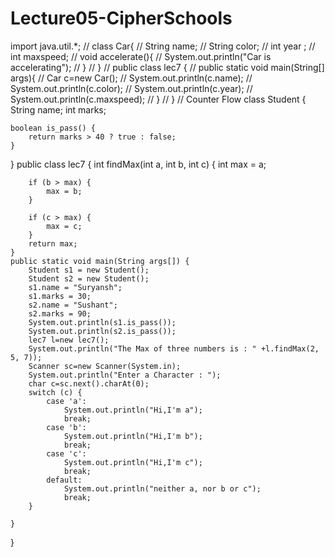 # Lecture05-CipherSchools

import java.util.*;
// class Car{
//     String name;
//     String color;
//     int year ;
//     int maxspeed;
//     void accelerate(){
//         System.out.println("Car is accelerating");
//     }
// }
// public class lec7 {
//     public static void main(String[] args){
//         Car c=new Car();
//         System.out.println(c.name);
//         System.out.println(c.color);
//         System.out.println(c.year);
//         System.out.println(c.maxspeed);
//     }
// } 
// Counter Flow
class Student {
    String name;
    int marks;

    boolean is_pass() {
        return marks > 40 ? true : false;
    }
}
public class lec7 {
    int findMax(int a, int b, int c) {
        int max = a;

        if (b > max) {
            max = b;
        }

        if (c > max) {
            max = c;
        }
        return max;
    }
    public static void main(String args[]) {
        Student s1 = new Student();
        Student s2 = new Student();
        s1.name = "Suryansh";
        s1.marks = 30;
        s2.name = "Sushant";
        s2.marks = 90;
        System.out.println(s1.is_pass());
        System.out.println(s2.is_pass());
        lec7 l=new lec7();
        System.out.println("The Max of three numbers is : " +l.findMax(2, 5, 7));
        Scanner sc=new Scanner(System.in);
        System.out.println("Enter a Character : ");
        char c=sc.next().charAt(0);
        switch (c) {
            case 'a':
                System.out.println("Hi,I'm a");
                break;
            case 'b':
                System.out.println("Hi,I'm b");
                break;
            case 'c':
                System.out.println("Hi,I'm c");
                break;
            default:
                System.out.println("neither a, nor b or c");
                break;
        }

    }
}
